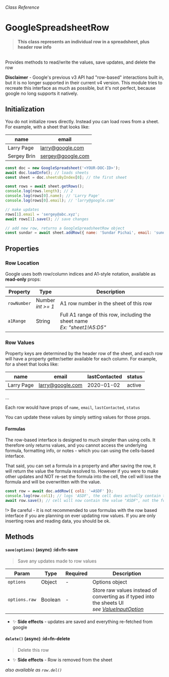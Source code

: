 _Class Reference_

# GoogleSpreadsheetRow

> **This class represents an individual row in a spreadsheet, plus header row info**
  <br>
  Provides methods to read/write the values, save updates, and delete the row


**Disclaimer** - Google's previous v3 API had "row-based" interactions built in, but it is no longer supported in their current v4 version. This module tries to recreate this interface as much as possible, but it's not perfect, because google no long supports it natively.

## Initialization

You do not initialize rows directly. Instead you can load rows from a sheet. For example, with a sheet that looks like:

name|email
---|---
Larry Page|larry@google.com
Sergey Brin|sergey@google.com

```javascript
const doc = new GoogleSpreadsheet('<YOUR-DOC-ID>');
await doc.loadInfo(); // loads sheets
const sheet = doc.sheetsByIndex[0]; // the first sheet

const rows = await sheet.getRows();
console.log(rows.length); // 2
console.log(rows[0].name); // 'Larry Page'
console.log(rows[0].email); // 'larry@google.com'

// make updates
rows[1].email = 'sergey@abc.xyz';
await rows[1].save(); // save changes

// add new row, returns a GoogleSpreadsheetRow object
const sundar = await sheet.addRow({ name: 'Sundar Pichai', email: 'sundar@abc.xyz' });
```

## Properties

### Row Location
Google uses both row/column indices and A1-style notation, available as **read-only** props:

Property|Type|Description
---|---|---
`rowNumber`|Number<br>_int >= 1_|A1 row number in the sheet of this row
`a1Range`|String|Full A1 range of this row, including the sheet name<br>_Ex: "sheet1!A5:D5"_

### Row Values

Property keys are determined by the header row of the sheet, and each row will have a property getter/setter available for each column. For example, for a sheet that looks like:

name|email|lastContacted|status
---|---|---|---
Larry Page|larry@google.com|2020-01-02|active
...

Each row would have props of `name`, `email`, `lastContacted`, `status`

You can update these values by simply setting values for those props.

#### Formulas

The row-based interface is designed to much simpler than using cells. It therefore only returns values, and you cannot access the underlying formula, formatting info, or notes - which you can using the cells-based interface.

That said, you can set a formula in a property and after saving the row, it will return the value the formula resolved to. However if you were to make other updates and NOT re-set the formula into the cell, the cell will lose the formula and will be overwritten with the value.

```javascript
const row = await doc.addRow({ col1: '=ASDF' });
console.log(row.col1); // logs 'ASDF', the cell does actually contain the formula
await row.save(); // cell will now contain the value "ASDF", not the formula
```

!> Be careful - it is not recommended to use formulas with the row based interface if you are planning on ever updating row values. If you are only inserting rows and reading data, you should be ok.


## Methods

#### `save(options)` (async) :id=fn-save
> Save any updates made to row values

Param|Type|Required|Description
---|---|---|---
`options`|Object|-|Options object
`options.raw`|Boolean|-|Store raw values instead of converting as if typed into the sheets UI<br>_see [ValueInputOption](https://developers.google.com/sheets/api/reference/rest/v4/ValueInputOption)_

- ✨ **Side effects** - updates are saved and everything re-fetched from google


#### `delete()` (async) :id=fn-delete
> Delete this row

- ✨ **Side effects** - Row is removed from the sheet

_also available as `row.del()`_

